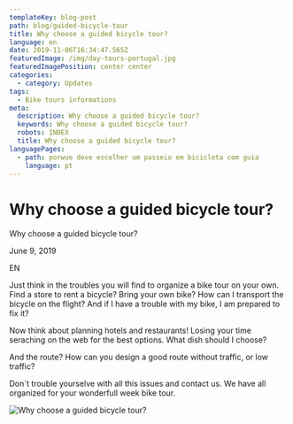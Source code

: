 ```yaml
---
templateKey: blog-post
path: blog/guided-bicycle-tour
title: Why choose a guided bicycle tour?
language: en
date: 2019-11-06T16:34:47.565Z
featuredImage: /img/day-tours-portugal.jpg
featuredImagePosition: center center
categories:
  - category: Updates
tags:
  - Bike tours informations
meta:
  description: Why choose a guided bicycle tour?
  keywords: Why choose a guided bicycle tour?
  robots: INDEX
  title: Why choose a guided bicycle tour?
languagePages:
  - path: porwue deve escolher um passeio em bicicleta com guia
    language: pt
---
```

# Why choose a guided bicycle tour?

Why choose a guided bicycle tour?

June 9, 2019

EN

Just think in the troubles you will find to organize a bike tour on your own. Find a store to rent a bicycle? Bring your own bike? How can I transport the bicycle on the flight? And if I have a trouble with my bike, I am prepared to fix it?

Now think about planning hotels and restaurants! Losing your time seraching on the web for the best options. What dish should I choose?

And the route? How can you design a good route without traffic, or low traffic?

Don´t trouble yourselve with all this issues and contact us. We have all organized for your wonderfull week bike tour.

![Why choose a guided bicycle tour?](/img/day-tours-portugal.jpg "Why choose a guided bicycle tour?")
